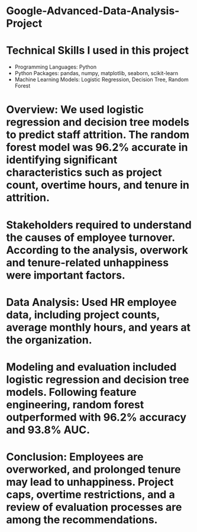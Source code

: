 # Google-Advanced-Data-Analysis-Project
# Technical Skills I used in this project
* Programming Languages: Python
* Python Packages: pandas, numpy, matplotlib, seaborn, scikit-learn
* Machine Learning Models: Logistic Regression, Decision Tree, Random Forest
# Overview: We used logistic regression and decision tree models to predict staff attrition.  The random forest model was 96.2% accurate in identifying significant characteristics such as project count, overtime hours, and tenure in attrition.

# Stakeholders required to understand the causes of employee turnover.  According to the analysis, overwork and tenure-related unhappiness were important factors.

# Data Analysis: Used HR employee data, including project counts, average monthly hours, and years at the organization.

# Modeling and evaluation included logistic regression and decision tree models.  Following feature engineering, random forest outperformed with 96.2% accuracy and 93.8% AUC.

# Conclusion: Employees are overworked, and prolonged tenure may lead to unhappiness.  Project caps, overtime restrictions, and a review of evaluation processes are among the recommendations.
